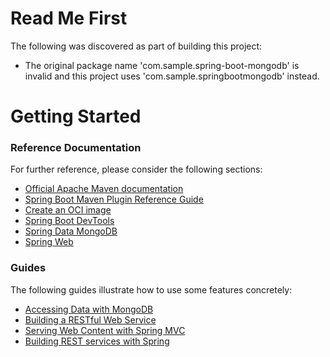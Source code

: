 # Read Me First
The following was discovered as part of building this project:

* The original package name 'com.sample.spring-boot-mongodb' is invalid and this project uses 'com.sample.springbootmongodb' instead.

# Getting Started

### Reference Documentation
For further reference, please consider the following sections:

* [Official Apache Maven documentation](https://maven.apache.org/guides/index.html)
* [Spring Boot Maven Plugin Reference Guide](https://docs.spring.io/spring-boot/docs/2.7.17/maven-plugin/reference/html/)
* [Create an OCI image](https://docs.spring.io/spring-boot/docs/2.7.17/maven-plugin/reference/html/#build-image)
* [Spring Boot DevTools](https://docs.spring.io/spring-boot/docs/2.7.17/reference/htmlsingle/index.html#using.devtools)
* [Spring Data MongoDB](https://docs.spring.io/spring-boot/docs/2.7.17/reference/htmlsingle/index.html#data.nosql.mongodb)
* [Spring Web](https://docs.spring.io/spring-boot/docs/2.7.17/reference/htmlsingle/index.html#web)

### Guides
The following guides illustrate how to use some features concretely:

* [Accessing Data with MongoDB](https://spring.io/guides/gs/accessing-data-mongodb/)
* [Building a RESTful Web Service](https://spring.io/guides/gs/rest-service/)
* [Serving Web Content with Spring MVC](https://spring.io/guides/gs/serving-web-content/)
* [Building REST services with Spring](https://spring.io/guides/tutorials/rest/)

